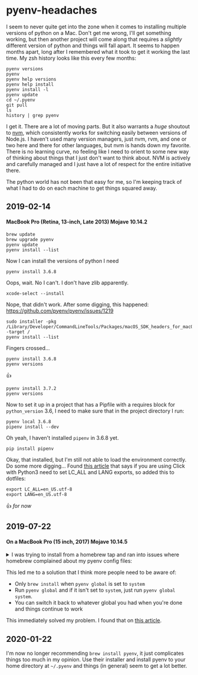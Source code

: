 # pyenv-headaches

I seem to never quite get into the zone when it comes to installing multiple versions of python on a Mac. Don't get me wrong, I'll get something working, but then another project will come along that requires a *slightly* different version of python and things will fall apart. It seems to happen months apart, long after I remembered what it took to get it working the last time. My zsh history looks like this every few months:

```
pyenv versions
pyenv
pyenv help versions
pyenv help install
pyenv install -l
pyenv update
cd ~/.pyenv
git pull
ls
history | grep pyenv
```

I get it. There are a lot of moving parts. But it also warrants a *huge* shoutout to [nvm](https://github.com/creationix/nvm), which consistently works for switching easily between versions of Node.js. I haven't used many version managers, just nvm, rvm, and one or two here and there for other languages, but nvm is hands down my favorite. There is no learning curve, no feeling like I need to orient to some new way of thinking about things that I just don't want to think about. NVM is actively and carefully managed and I just have a lot of respect for the entire initiative there.

The python world has not been that easy for me, so I'm keeping track of what I had to do on each machine to get things squared away.

## 2019-02-14 
#### MacBook Pro (Retina, 13-inch, Late 2013) Mojave 10.14.2
```
brew update
brew upgrade pyenv
pyenv update
pyenv install --list
```
Now I can install the versions of python I need

```
pyenv install 3.6.8
```
Oops, wait. No I can't. I don't have zlib apparently.

```
xcode-select --install
```

Nope, that didn't work. After some digging, this happened: https://github.com/pyenv/pyenv/issues/1219

```
sudo installer -pkg /Library/Developer/CommandLineTools/Packages/macOS_SDK_headers_for_macOS_10.14.pkg -target /
pyenv install --list
```

Fingers crossed...

```
pyenv install 3.6.8
pyenv versions
```

:thumbsup:

```
pyenv install 3.7.2
pyenv versions
```

Now to set it up in a project that has a Pipfile with a requires block for `python_version` 3.6, I need to make sure that in the project directory I run:

```
pyenv local 3.6.8
pipenv install --dev
```

Oh yeah, I haven't installed `pipenv` in 3.6.8 yet.

```
pip install pipenv
```

Okay, that installed, but I'm still not able to load the environment correctly. Do some more digging... Found [this article](https://click.palletsprojects.com/en/7.x/python3/) that says if you are using Click with Python3 need to set LC_ALL and LANG exports, so added this to dotfiles:

```
export LC_ALL=en_US.utf-8
export LANG=en_US.utf-8
```

:thumbsup: *for now*

## 2019-07-22
#### On a MacBook Pro (15 inch, 2017) Mojave 10.14.5

<details><summary>I was trying to install from a homebrew tap and ran into issues where homebrew complained about my pyenv config files:</summary>
	<p>

```
==> Tapping aws/tap
Cloning into '/usr/local/Homebrew/Library/Taps/aws/homebrew-tap'...
remote: Enumerating objects: 6, done.
remote: Counting objects: 100% (6/6), done.
remote: Compressing objects: 100% (5/5), done.
remote: Total 6 (delta 0), reused 4 (delta 0), pack-reused 0
Unpacking objects: 100% (6/6), done.
Tapped 1 formula (32 files, 42.1KB).
~
❯ brew install aws-sam-cli                                       3.6.8 10.12.0
==> Installing aws-sam-cli from aws/tap
==> Installing dependencies for aws/tap/aws-sam-cli: openssl, sqlite and python
==> Installing aws/tap/aws-sam-cli dependency: openssl
==> Downloading https://homebrew.bintray.com/bottles/openssl-1.0.2s.mojave.bottl
==> Downloading from https://akamai.bintray.com/c4/c4a762d719c2be74ac686f1aafabb
######################################################################## 100.0%
==> Pouring openssl-1.0.2s.mojave.bottle.tar.gz
==> Caveats
A CA file has been bootstrapped using certificates from the SystemRoots
keychain. To add additional certificates (e.g. the certificates added in
the System keychain), place .pem files in
  /usr/local/etc/openssl/certs

and run
  /usr/local/opt/openssl/bin/c_rehash

openssl is keg-only, which means it was not symlinked into /usr/local,
because Apple has deprecated use of OpenSSL in favor of its own TLS and crypto libraries.

If you need to have openssl first in your PATH run:
  echo 'export PATH="/usr/local/opt/openssl/bin:$PATH"' >> ~/.zshrc

For compilers to find openssl you may need to set:
  export LDFLAGS="-L/usr/local/opt/openssl/lib"
  export CPPFLAGS="-I/usr/local/opt/openssl/include"

For pkg-config to find openssl you may need to set:
  export PKG_CONFIG_PATH="/usr/local/opt/openssl/lib/pkgconfig"

==> Summary
🍺  /usr/local/Cellar/openssl/1.0.2s: 1,795 files, 12.0MB
==> Installing aws/tap/aws-sam-cli dependency: sqlite
==> Downloading https://homebrew.bintray.com/bottles/sqlite-3.29.0.mojave.bottle
==> Downloading from https://akamai.bintray.com/5f/5f2f8f36a8d13733b0374ac39bdcd
######################################################################## 100.0%
==> Pouring sqlite-3.29.0.mojave.bottle.tar.gz
==> Caveats
sqlite is keg-only, which means it was not symlinked into /usr/local,
because macOS provides an older sqlite3.

If you need to have sqlite first in your PATH run:
  echo 'export PATH="/usr/local/opt/sqlite/bin:$PATH"' >> ~/.zshrc

For compilers to find sqlite you may need to set:
  export LDFLAGS="-L/usr/local/opt/sqlite/lib"
  export CPPFLAGS="-I/usr/local/opt/sqlite/include"

For pkg-config to find sqlite you may need to set:
  export PKG_CONFIG_PATH="/usr/local/opt/sqlite/lib/pkgconfig"

==> Summary
🍺  /usr/local/Cellar/sqlite/3.29.0: 11 files, 3.9MB
==> Installing aws/tap/aws-sam-cli dependency: python
==> Downloading https://homebrew.bintray.com/bottles/python-3.7.4.mojave.bottle.
==> Downloading from https://akamai.bintray.com/81/81fc6e5914a16387bd09387ce08e9
######################################################################## 100.0%
==> Pouring python-3.7.4.mojave.bottle.tar.gz
Error: An unexpected error occurred during the `brew link` step
The formula built, but is not symlinked into /usr/local
Directory not empty @ dir_s_rmdir - /usr/local/opt/python
Error: Directory not empty @ dir_s_rmdir - /usr/local/opt/python
~
❯ brew doctor                                                  ⏎ 3.6.8 10.12.0
Please note that these warnings are just used to help the Homebrew maintainers
with debugging if you file an issue. If everything you use Homebrew for is
working fine: please don't worry or file an issue; just ignore this. Thanks!

Warning: "config" scripts exist outside your system or Homebrew directories.
`./configure` scripts often look for *-config scripts to determine if
software packages are installed, and which additional flags to use when
compiling and linking.

Having additional scripts in your path can confuse software installed via
Homebrew if the config script overrides a system or Homebrew-provided
script of the same name. We found the following "config" scripts:
  /Users/brock/.pyenv/shims/python3.6m-config
  /Users/brock/.pyenv/shims/python3.7-config
  /Users/brock/.pyenv/shims/python3.7m-config
  /Users/brock/.pyenv/shims/python-config
  /Users/brock/.pyenv/shims/python3-config
  /Users/brock/.pyenv/shims/python3.6-config
  /usr/local/opt/pkg-config
  /Library/Frameworks/GDAL.framework/Programs/gdal-config

Warning: You have unlinked kegs in your Cellar.
Leaving kegs unlinked can lead to build-trouble and cause brews that depend on
those kegs to fail to run properly once built. Run `brew link` on these:
  python
~
```
</p>
</details>

This led me to a solution that I think more people need to be aware of:

* Only `brew install` when `pyenv global` is set to `system`
* Run `pyenv global` and if it isn't set to `system`, just run `pyenv global system`.
* You can switch it back to whatever global you had when you're done and things continue to work

This immediately solved my problem. I found that on [this article](https://amaral.northwestern.edu/blog/troubleshooting-pyenv). 

## 2020-01-22

I'm now no longer recommending `brew install pyenv`, it just complicates things too much in my opinion. Use their installer and install pyenv to your home directory at `~/.pyenv` and things (in general) seem to get a lot better.
